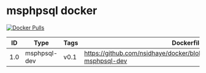 msphpsql docker
=====================

[![Docker Pulls](https://img.shields.io/badge/docker%20pulls-05-blue.svg?maxAge=2592000)](https://hub.docker.com/r/nsidhaye/msphpsql-dev/)

ID | Type | Tags | Dockerfile
--- | --- | --- | ---
1.0|msphpsql-dev|v0.1| https://github.com/nsidhaye/docker/blob/master/msphpsql/Dockerfile-msphpsql-dev
